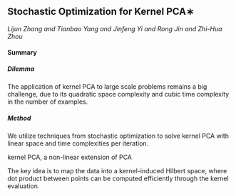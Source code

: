 ## Stochastic Optimization for Kernel PCA∗

*Lijun Zhang and Tianbao Yang and Jinfeng Yi and Rong Jin and Zhi-Hua Zhou*

#### Summary

##### Dilemma

 The application of kernel PCA to large scale problems remains a big challenge, due to its quadratic space complexity and cubic time complexity in the number of examples.  

##### Method

We utilize techniques from stochastic optimization to solve kernel PCA with linear space and time complexities per iteration.   

kernel PCA, a non-linear extension of PCA

The key idea is to map the data into a kernel-induced Hilbert space, where dot
product between points can be computed efficiently through the kernel evaluation. 